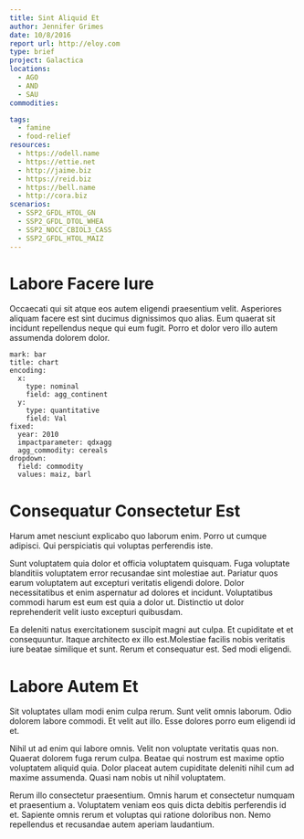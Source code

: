 ```yaml
---
title: Sint Aliquid Et
author: Jennifer Grimes
date: 10/8/2016
report url: http://eloy.com
type: brief
project: Galactica
locations:
  - AGO
  - AND
  - SAU
commodities:

tags:
  - famine
  - food-relief
resources:
  - https://odell.name
  - https://ettie.net
  - http://jaime.biz
  - https://reid.biz
  - https://bell.name
  - http://cora.biz
scenarios:
  - SSP2_GFDL_HTOL_GN
  - SSP2_GFDL_DTOL_WHEA
  - SSP2_NOCC_CBIOL3_CASS
  - SSP2_GFDL_HTOL_MAIZ
---
```

# Labore Facere Iure
Occaecati qui sit atque eos autem eligendi praesentium velit. Asperiores aliquam facere est sint ducimus dignissimos quo alias. Eum quaerat sit incidunt repellendus neque qui eum fugit. Porro et dolor vero illo autem assumenda dolorem dolor.

```vis
mark: bar
title: chart
encoding:
  x:
    type: nominal
    field: agg_continent
  y:
    type: quantitative
    field: Val
fixed:
  year: 2010
  impactparameter: qdxagg
  agg_commodity: cereals
dropdown:
  field: commodity
  values: maiz, barl
```

# Consequatur Consectetur Est
Harum amet nesciunt explicabo quo laborum enim. Porro ut cumque adipisci. Qui perspiciatis qui voluptas perferendis iste.
 Sunt voluptatem quia dolor et officia voluptatem quisquam. Fuga voluptate blanditiis voluptatem error recusandae sint molestiae aut. Pariatur quos earum voluptatem aut excepturi veritatis eligendi dolore. Dolor necessitatibus et enim aspernatur ad dolores et incidunt. Voluptatibus commodi harum est eum est quia a dolor ut. Distinctio ut dolor reprehenderit velit iusto excepturi quibusdam.
 Ea deleniti natus exercitationem suscipit magni aut culpa. Et cupiditate et et consequuntur. Itaque architecto ex illo est.Molestiae facilis nobis veritatis iure beatae similique et sunt. Rerum et consequatur est. Sed modi eligendi.

# Labore Autem Et
Sit voluptates ullam modi enim culpa rerum. Sunt velit omnis laborum. Odio dolorem labore commodi. Et velit aut illo. Esse dolores porro eum eligendi id et.
 Nihil ut ad enim qui labore omnis. Velit non voluptate veritatis quas non. Quaerat dolorem fuga rerum culpa. Beatae qui nostrum est maxime optio voluptatem aliquid quia. Dolor placeat autem cupiditate deleniti nihil cum ad maxime assumenda. Quasi nam nobis ut nihil voluptatem.
 Rerum illo consectetur praesentium. Omnis harum et consectetur numquam et praesentium a. Voluptatem veniam eos quis dicta debitis perferendis id et. Sapiente omnis rerum et voluptas qui ratione doloribus non. Nemo repellendus et recusandae autem aperiam laudantium.
